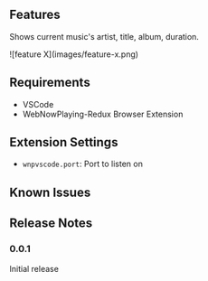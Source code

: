 ## Features

Shows current music's artist, title, album, duration.

\!\[feature X\]\(images/feature-x.png\)

## Requirements

* VSCode
* WebNowPlaying-Redux Browser Extension

## Extension Settings

* `wnpvscode.port`: Port to listen on

## Known Issues

## Release Notes

### 0.0.1

Initial release